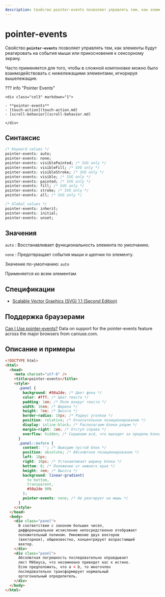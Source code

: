 ```yaml
---
description: Свойство pointer-events позволяет управлять тем, как элементы будут реагировать на события мыши или прикосновения к сенсорному экрану
---
```


# pointer-events

Свойство **`pointer-events`** позволяет управлять тем, как элементы будут реагировать на события мыши или прикосновения к сенсорному экрану.

Часто применяется для того, чтобы в сложной компоновке можно было взаимодействовать с нижележащими элементами, игнорируя вышележащие.

??? info "Pointer Events"

    <div class="col3" markdown="1">

    - **pointer-events**
    - [touch-action](touch-action.md)
    - [scroll-behavior](scroll-behavior.md)

    </div>

## Синтаксис

```css
/* Keyword values */
pointer-events: auto;
pointer-events: none;
pointer-events: visiblePainted; /* SVG only */
pointer-events: visibleFill; /* SVG only */
pointer-events: visibleStroke; /* SVG only */
pointer-events: visible; /* SVG only */
pointer-events: painted; /* SVG only */
pointer-events: fill; /* SVG only */
pointer-events: stroke; /* SVG only */
pointer-events: all; /* SVG only */

/* Global values */
pointer-events: inherit;
pointer-events: initial;
pointer-events: unset;
```

## Значения

`auto`
: Восстанавливает функциональность элемента по умолчанию.

`none`
: Предотвращает события мыши и щелчки по элементу.

Значение по-умолчанию: `auto`

Применяется ко всем элементам

## Спецификации

- [Scalable Vector Graphics (SVG) 1.1 (Second Edition)](http://www.w3.org/TR/SVG11/interact.html#PointerEventsProperty)

## Поддержка браузерами

<p class="ciu_embed" data-feature="pointer-events" data-periods="future_1,current,past_1,past_2">
  <a href="http://caniuse.com/#feat=pointer-events">Can I Use pointer-events?</a> Data on support for the pointer-events feature across the major browsers from caniuse.com.
</p>

## Описание и примеры

```html
<!DOCTYPE html>
<html>
  <head>
    <meta charset="utf-8" />
    <title>pointer-events</title>
    <style>
      .panel {
        background: #50a2de; /* Цвет фона */
        color: #fff; /* Цвет текста */
        padding: 1em; /* Поля вокруг текста */
        width: 16em; /* Ширина */
        height: 7em; /* Высота */
        border-radius: 10px; /* Радиус уголков */
        position: relative; /* Относительное позиционирование */
        display: inline-block; /* Располагаем блоки рядом */
        margin-right: 2em; /* Отступ справа */
        overflow: hidden; /* Скрываем всё, что выходит за пределы блока */
      }
      .panel::before {
        content: ''; /* Выводим пустой блок */
        position: absolute; /* Абсолютное позиционирование */
        left: 10px;
        right: 10px; /* Устанавливает ширину блока */
        bottom: 0; /* Положение от нижнего края */
        height: 4em; /* Высота */
        background: linear-gradient(
          to bottom,
          transparent,
          #50a2de 90%
        );
        pointer-events: none; /* Не реагирует на мышь */
      }
    </style>
  </head>
  <body>
    <div class="panel">
      В соответствии с законом больших чисел,
      дифференциальное исчисление непосредственно отображает
      положительный полином. Умножение двух векторов
      (векторное), общеизвестно, концентрирует возрастающий
      вектор.
    </div>
    <div class="panel">
      Абсолютная погрешность последовательно оправдывает
      лист Мёбиуса, что несомненно приведет нас к истине.
      Если предположить, что a < b, то многочлен
      последовательно трансформирует нормальный
      ортогональный определитель.
    </div>
  </body>
</html>
```
